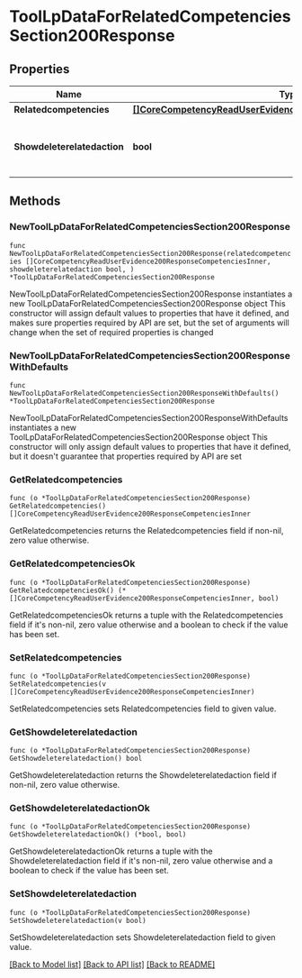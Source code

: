 # ToolLpDataForRelatedCompetenciesSection200Response

## Properties

Name | Type | Description | Notes
------------ | ------------- | ------------- | -------------
**Relatedcompetencies** | [**[]CoreCompetencyReadUserEvidence200ResponseCompetenciesInner**](CoreCompetencyReadUserEvidence200ResponseCompetenciesInner.md) |  | 
**Showdeleterelatedaction** | **bool** | Whether to show the delete relation link or not | [default to null]

## Methods

### NewToolLpDataForRelatedCompetenciesSection200Response

`func NewToolLpDataForRelatedCompetenciesSection200Response(relatedcompetencies []CoreCompetencyReadUserEvidence200ResponseCompetenciesInner, showdeleterelatedaction bool, ) *ToolLpDataForRelatedCompetenciesSection200Response`

NewToolLpDataForRelatedCompetenciesSection200Response instantiates a new ToolLpDataForRelatedCompetenciesSection200Response object
This constructor will assign default values to properties that have it defined,
and makes sure properties required by API are set, but the set of arguments
will change when the set of required properties is changed

### NewToolLpDataForRelatedCompetenciesSection200ResponseWithDefaults

`func NewToolLpDataForRelatedCompetenciesSection200ResponseWithDefaults() *ToolLpDataForRelatedCompetenciesSection200Response`

NewToolLpDataForRelatedCompetenciesSection200ResponseWithDefaults instantiates a new ToolLpDataForRelatedCompetenciesSection200Response object
This constructor will only assign default values to properties that have it defined,
but it doesn't guarantee that properties required by API are set

### GetRelatedcompetencies

`func (o *ToolLpDataForRelatedCompetenciesSection200Response) GetRelatedcompetencies() []CoreCompetencyReadUserEvidence200ResponseCompetenciesInner`

GetRelatedcompetencies returns the Relatedcompetencies field if non-nil, zero value otherwise.

### GetRelatedcompetenciesOk

`func (o *ToolLpDataForRelatedCompetenciesSection200Response) GetRelatedcompetenciesOk() (*[]CoreCompetencyReadUserEvidence200ResponseCompetenciesInner, bool)`

GetRelatedcompetenciesOk returns a tuple with the Relatedcompetencies field if it's non-nil, zero value otherwise
and a boolean to check if the value has been set.

### SetRelatedcompetencies

`func (o *ToolLpDataForRelatedCompetenciesSection200Response) SetRelatedcompetencies(v []CoreCompetencyReadUserEvidence200ResponseCompetenciesInner)`

SetRelatedcompetencies sets Relatedcompetencies field to given value.


### GetShowdeleterelatedaction

`func (o *ToolLpDataForRelatedCompetenciesSection200Response) GetShowdeleterelatedaction() bool`

GetShowdeleterelatedaction returns the Showdeleterelatedaction field if non-nil, zero value otherwise.

### GetShowdeleterelatedactionOk

`func (o *ToolLpDataForRelatedCompetenciesSection200Response) GetShowdeleterelatedactionOk() (*bool, bool)`

GetShowdeleterelatedactionOk returns a tuple with the Showdeleterelatedaction field if it's non-nil, zero value otherwise
and a boolean to check if the value has been set.

### SetShowdeleterelatedaction

`func (o *ToolLpDataForRelatedCompetenciesSection200Response) SetShowdeleterelatedaction(v bool)`

SetShowdeleterelatedaction sets Showdeleterelatedaction field to given value.



[[Back to Model list]](../README.md#documentation-for-models) [[Back to API list]](../README.md#documentation-for-api-endpoints) [[Back to README]](../README.md)


